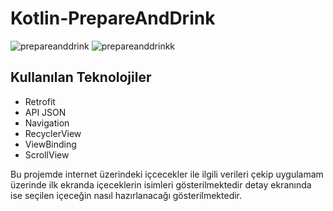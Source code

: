 # Kotlin-PrepareAndDrink


![prepareanddrink](https://user-images.githubusercontent.com/88456285/204865580-48332d0f-2eed-4d55-b406-165234f8f54b.jpg)
![prepareanddrinkk](https://user-images.githubusercontent.com/88456285/204865729-fd2aeb49-691e-4200-8183-c02c8c30ea93.jpg)

## Kullanılan Teknolojiler

- Retrofit
- API JSON
- Navigation
- RecyclerView
- ViewBinding
- ScrollView

Bu projemde internet üzerindeki içcecekler ile ilgili verileri çekip uygulamam üzerinde ilk ekranda içeceklerin isimleri gösterilmektedir detay ekranında ise seçilen içeceğin nasıl hazırlanacağı gösterilmektedir.


